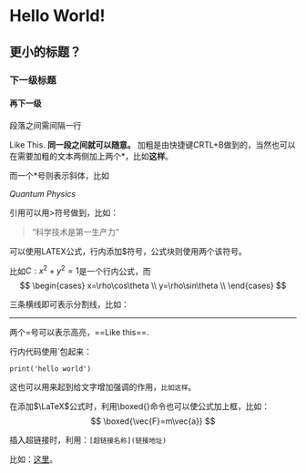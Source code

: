 # Hello World!
## 更小的标题？
### 下一级标题
#### 再下一级
段落之间需间隔一行

Like This.
**同一段之间就可以随意。**
加粗是由快捷键CRTL+B做到的，当然也可以在需要加粗的文本两侧加上两个*，比如**这样**。

而一个*号则表示斜体，比如

*Quantum Physics*

引用可以用>符号做到，比如：

>“科学技术是第一生产力”

可以使用LATEX公式，行内添加$符号，公式块则使用两个该符号。

比如$C:x^2+y^2=1$是一个行内公式，而
$$
\begin{cases}
x=\rho\cos\theta \\
y=\rho\sin\theta \\
\end{cases}
$$

三条横线即可表示分割线，比如：

---

两个=号可以表示高亮，==Like this==.

行内代码使用`包起来：

`print('hello world')`

这也可以用来起到给文字增加强调的作用，`比如这样`。

在添加$\LaTeX$公式时，利用\boxed{}命令也可以使公式加上框，比如：
$$
\boxed{\vec{F}=m\vec{a}}
$$

插入超链接时，利用：`[超链接名称](链接地址)`

比如：[这里](https://www.baidu.com)。

